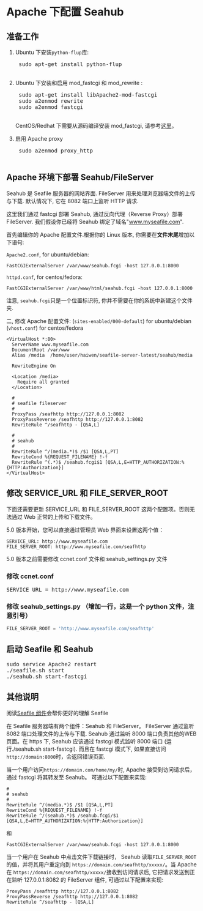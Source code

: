 # Apache 下配置 Seahub

## 准备工作

1. Ubuntu 下安装<code>python-flup</code>库:

    <pre>
    sudo apt-get install python-flup
    </pre>

2. Ubuntu 下安装和启用 mod_fastcgi 和 mod_rewrite :

    <pre>
    sudo apt-get install libApache2-mod-fastcgi
    sudo a2enmod rewrite
    sudo a2enmod fastcgi
    </pre>

    CentOS/Redhat 下需要从源码编译安装 mod_fastcgi, 请参考[这里](http://www.cyberciti.biz/tips/rhel-centos-fedora-apache2-fastcgi-php-configuration.html)。

3. 启用 Apache proxy

    <pre>
    sudo a2enmod proxy_http
    </pre>


## Apache 环境下部署 Seahub/FileServer

Seahub 是 Seafile 服务器的网站界面. FileServer 用来处理浏览器端文件的上传与下载. 默认情况下, 它在 8082 端口上监听 HTTP 请求.

这里我们通过 fastcgi 部署 Seahub, 通过反向代理（Reverse Proxy）部署 FileServer. 我们假设你已经将 Seahub 绑定了域名"www.myseafile.com".

首先编辑你的 Apache 配置文件.根据你的 Linux 版本, 你需要在**文件末尾**增加以下语句:

`Apache2.conf`, for ubuntu/debian:
```
FastCGIExternalServer /var/www/seahub.fcgi -host 127.0.0.1:8000
```

`httpd.conf`, for centos/fedora:
```
FastCGIExternalServer /var/www/html/seahub.fcgi -host 127.0.0.1:8000
```

注意, `seahub.fcgi`只是一个位置标识符, 你并不需要在你的系统中新建这个文件夹.

二, 修改 Apache 配置文件:
(`sites-enabled/000-default`) for ubuntu/debian
(`vhost.conf`) for centos/fedora

```
<VirtualHost *:80>
  ServerName www.myseafile.com
  DocumentRoot /var/www
  Alias /media  /home/user/haiwen/seafile-server-latest/seahub/media

  RewriteEngine On

  <Location /media>
    Require all granted
  </Location>

  #
  # seafile fileserver
  #
  ProxyPass /seafhttp http://127.0.0.1:8082
  ProxyPassReverse /seafhttp http://127.0.0.1:8082
  RewriteRule ^/seafhttp - [QSA,L]

  #
  # seahub
  #
  RewriteRule ^/(media.*)$ /$1 [QSA,L,PT]
  RewriteCond %{REQUEST_FILENAME} !-f
  RewriteRule ^(.*)$ /seahub.fcgi$1 [QSA,L,E=HTTP_AUTHORIZATION:%{HTTP:Authorization}]
</VirtualHost>
```

## 修改 SERVICE_URL 和 FILE_SERVER_ROOT

下面还需要更新 SERVICE_URL 和 FILE_SERVER_ROOT 这两个配置项。否则无法通过 Web 正常的上传和下载文件。

5.0 版本开始，您可以直接通过管理员 Web 界面来设置这两个值：
```
SERVICE_URL: http://www.myseafile.com
FILE_SERVER_ROOT: http://www.myseafile.com/seafhttp
```

5.0 版本之前需要修改 ccnet.conf 文件和 seahub_settings.py 文件

### 修改 ccnet.conf

<pre>
SERVICE_URL = http://www.myseafile.com
</pre>

### 修改 seahub_settings.py （增加一行，这是一个 python 文件，注意引号）

```python
FILE_SERVER_ROOT = 'http://www.myseafile.com/seafhttp'
```



## 启动 Seafile 和 Seahub

<pre>
sudo service Apache2 restart
./seafile.sh start
./seahub.sh start-fastcgi
</pre>


## 其他说明

阅读[Seafile 组件](../overview/components.md)会帮你更好的理解 Seafile

在 Seafile 服务器端有两个组件：Seahub 和 FileServer。 FileServer 通过监听 8082 端口处理文件的上传与下载. Seahub 通过监听 8000 端口负责其他的WEB页面。在 https 下, Seahub 应该通过 fastcgi 模式监听 8000 端口 (运行./seahub.sh start-fastcgi). 而且在 fastcgi 模式下, 如果直接访问`http://domain:8000`时，会返回错误页面.

当一个用户访问`https://domain.com/home/my/`时, Apache 接受到访问请求后，通过 fastcgi 将其转发至 Seahub。 可通过以下配置来实现:

    #
    # seahub
    #
    RewriteRule ^/(media.*)$ /$1 [QSA,L,PT]
    RewriteCond %{REQUEST_FILENAME} !-f
    RewriteRule ^/(seahub.*)$ /seahub.fcgi/$1 [QSA,L,E=HTTP_AUTHORIZATION:%{HTTP:Authorization}]

和

    FastCGIExternalServer /var/www/seahub.fcgi -host 127.0.0.1:8000


当一个用户在 Seahub 中点击文件下载链接时， Seahub 读取<code>FILE_SERVER_ROOT</code>的值，并将其用户重定向到
`https://domain.com/seafhttp/xxxxx/`。当 Apache 在 `https://domain.com/seafhttp/xxxxx/`接收到访问请求后, 它把请求发送到正在监听 127.0.0.1:8082 的 FileServer 组件, 可通过以下配置来实现:

    ProxyPass /seafhttp http://127.0.0.1:8082
    ProxyPassReverse /seafhttp http://127.0.0.1:8082
    RewriteRule ^/seafhttp - [QSA,L]
